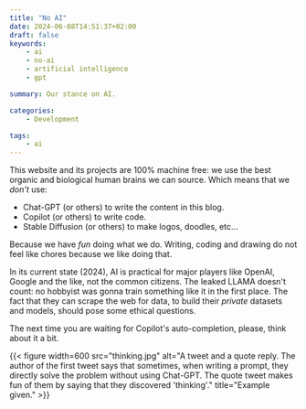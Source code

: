 ```yaml
---
title: "No AI"
date: 2024-06-08T14:51:37+02:00
draft: false
keywords:
    - ai
    - no-ai
    - artificial intelligence
    - gpt

summary: Our stance on AI.

categories:
    - Development

tags:
    - ai
---
```


This website and its projects are 100% machine free:
we use the best organic and biological human brains we can source.
Which means that we _don't_ use:

  - Chat-GPT (or others) to write the content in this blog.
  - Copilot (or others) to write code.
  - Stable Diffusion (or others) to make logos, doodles, etc...

Because we have _fun_ doing what we do.
Writing, coding and drawing do not feel like chores because we like doing that.


In its current state (2024), AI is practical for major players like
OpenAI, Google and the like, not the common citizens.
The leaked LLAMA doesn't count: no hobbyist was gonna train something like it in the first place.
The fact that they can scrape the web for data, to build their _private_ datasets
and models, should pose some ethical questions.

The next time you are waiting for Copilot's auto-completion, please,
think about it a bit.

{{< figure width=600 src="thinking.jpg" alt="A tweet and a quote reply. The author of the first tweet says that sometimes, when writing a prompt, they directly solve the problem without using Chat-GPT. The quote tweet makes fun of them by saying that they discovered 'thinking'." title="Example given."  >}}
